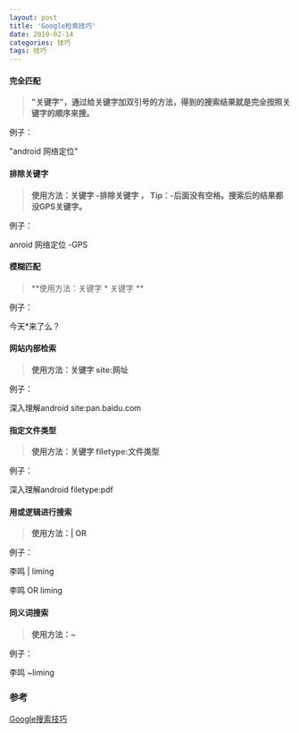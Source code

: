 ```yaml
---
layout: post 
title: 'Google检索技巧'
date: 2019-02-14
categories: 技巧
tags: 技巧
---
```


#### 完全匹配

> **"关键字"，通过给关键字加双引号的方法，得到的搜索结果就是完全按照关键字的顺序来搜。**

例子：

"android 网络定位"



#### 排除关键字

> **使用方法：关键字 -排除关键字 ， Tip：-后面没有空格。搜索后的结果都没GPS关键字。**

例子：

anroid 网络定位 -GPS



#### 模糊匹配

> **使用方法：关键字 * 关键字 **

例子：

今天*来了么？



#### 网站内部检索

> **使用方法：关键字 site:网址**

例子：

深入理解android site:pan.baidu.com



#### 指定文件类型

> **使用方法：关键字 filetype:文件类型**

例子：

深入理解android filetype:pdf



#### 用或逻辑进行搜索

> **使用方法：| OR** 

例子：

李鸣 | liming

李鸣 OR liming



#### 同义词搜索

> **使用方法：~**

例子：

李鸣 ~liming



### 参考

[Google搜索技巧](https://www.jianshu.com/p/badee8f043e5)